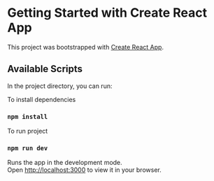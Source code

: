 # Getting Started with Create React App

This project was bootstrapped with [Create React App](https://github.com/facebook/create-react-app).

## Available Scripts

In the project directory, you can run:

To install dependencies
### `npm install`

To run project
### `npm run dev`

Runs the app in the development mode.\
Open [http://localhost:3000](http://localhost:3000) to view it in your browser.
